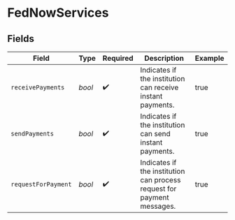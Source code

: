 # FedNowServices


## Fields

| Field                                                                  | Type                                                                   | Required                                                               | Description                                                            | Example                                                                |
| ---------------------------------------------------------------------- | ---------------------------------------------------------------------- | ---------------------------------------------------------------------- | ---------------------------------------------------------------------- | ---------------------------------------------------------------------- |
| `receivePayments`                                                      | *bool*                                                                 | :heavy_check_mark:                                                     | Indicates if the institution can receive instant payments.             | true                                                                   |
| `sendPayments`                                                         | *bool*                                                                 | :heavy_check_mark:                                                     | Indicates if the institution can send instant payments.                | true                                                                   |
| `requestForPayment`                                                    | *bool*                                                                 | :heavy_check_mark:                                                     | Indicates if the institution can process request for payment messages. | true                                                                   |